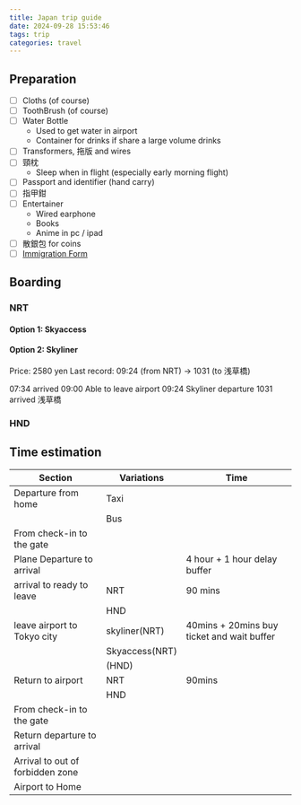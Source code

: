 ```yaml
---
title: Japan trip guide
date: 2024-09-28 15:53:46
tags: trip
categories: travel
---
```


## Preparation

- [ ] Cloths (of course)
- [ ] ToothBrush (of course)
- [ ] Water Bottle
	- Used to get water in airport
	- Container for drinks if share a large volume drinks
- [ ] Transformers, 拖版 and wires
- [ ] 頸枕
	- Sleep when in flight (especially early morning flight)
- [ ] Passport and identifier (hand carry)
- [ ] 指甲鉗
- [ ] Entertainer
	- Wired earphone
	- Books
	- Anime in pc / ipad
- [ ] 散銀包 for coins
- [ ] [Immigration Form](https://www.vjw.digital.go.jp/main/#/vjwplo001)

## Boarding

### NRT

#### Option 1: Skyaccess

#### Option 2: Skyliner

Price: 2580 yen
Last record: 09:24 (from NRT) → 1031 (to 浅草橋)

07:34 arrived 09:00 Able to leave airport 09:24 Skyliner departure 1031 arrived 浅草橋

### HND

## Time estimation

| Section                          | Variations     | Time                                       |
| -------------------------------- | -------------- | ------------------------------------------ |
| Departure from home              | Taxi           |                                            |
|                                  | Bus            |                                            |
| From check-in to the gate        |                |                                            |
| Plane Departure to arrival       |                | 4 hour + 1 hour delay buffer               |
| arrival to ready to leave        | NRT            | 90 mins                                    |
|                                  | HND            |                                            |
| leave airport to Tokyo city      | skyliner(NRT)  | 40mins + 20mins buy ticket and wait buffer |
|                                  | Skyaccess(NRT) |                                            |
|                                  | (HND)          |                                            |
| Return to airport                | NRT            | 90mins                                     |
|                                  | HND            |                                            |
| From check-in to the gate        |                |                                            |
| Return departure to arrival      |                |                                            |
| Arrival to out of forbidden zone |                |                                            |
| Airport to Home                  |                |                                            |

